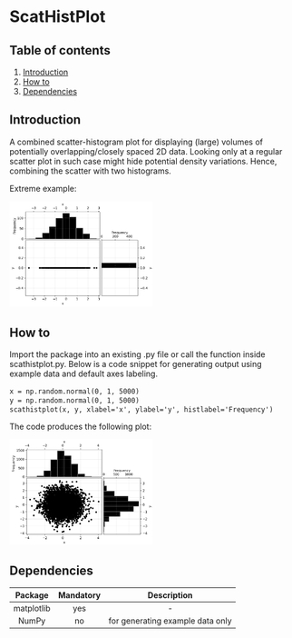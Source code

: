 # ScatHistPlot

## Table of contents
1. [Introduction](#introduction)
2. [How to](#howto)
3. [Dependencies](#dependencies)

## Introduction <a id="introduction"></a>

A combined scatter-histogram plot for displaying (large) volumes of potentially
overlapping/closely spaced 2D data.
Looking only at a regular scatter plot in such case might hide potential density 
variations. Hence, combining the scatter with two histograms.

Extreme example:

<img src="img/img_1.png" width=50% height=50%>

## How to <a id="howto"></a>
Import the package into an existing .py file or call the function inside scathistplot.py.
Below is a code snippet for generating output using example data and default axes labeling.
```
x = np.random.normal(0, 1, 5000)
y = np.random.normal(0, 1, 5000)
scathistplot(x, y, xlabel='x', ylabel='y', histlabel='Frequency')
```
The code produces the following plot:

<img src="img/img.png" width=50% height=50%>

## Dependencies <a id="dependencies"></a>

|  Package   | Mandatory |           Description            |
|:----------:|:---------:|:--------------------------------:|
| matplotlib |    yes    |                -                 |
|   NumPy    |    no     | for generating example data only |
